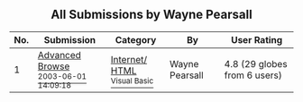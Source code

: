 ﻿<div align="center">

## All Submissions by Wayne Pearsall

</div>

No.  | Submission | Category | By   | User Rating
---- | ---------- | -------- | ---- | -----------
1 | [Advanced Browse<br /><sup>2003-06-01 14:09:18</sup>](https://github.com/Planet-Source-Code/wayne-pearsall-advanced-browse__1-45874) | [Internet/ HTML<br /><sup>Visual Basic</sup>](../ByCategory/internet-html__1-34.md) | Wayne Pearsall | 4.8 (29 globes from 6 users)
